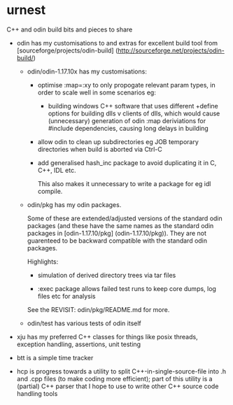 urnest
======

C++ and odin build bits and pieces to share

-   odin has my customisations to and extras for excellent build tool
    from [sourceforge/projects/odin-build] 
    (http://sourceforge.net/projects/odin-build/)

    -	odin/odin-1.17.10x has my customisations:
        - optimise :map=:xy to only propogate relevant param types, in
 	  order to scale well in some scenarios eg:
	       - building windows C++ software that uses different
	         +define options for building dlls v clients of dlls, which
		 would cause (unnecessary) generation of odin :map 
		 deriviations for #include dependencies, causing long
		 delays in building

        - allow odin to clean up subdirectories eg JOB temporary directories
          when build is aborted via Ctrl-C

        - add generalised hash_inc package to avoid duplicating it 
          in C, C++, IDL etc.

          This also makes it unnecessary to write a package for eg
	  idl compile.
    

    -   odin/pkg has my odin packages.

        Some of these are extended/adjusted versions of the standard odin packages
        (and these have the same names as the standard odin packages in
        [odin-1.17.10/pkg] (odin-1.17.10/pkg)). They are not guarenteed to be
        backward compatible with the standard odin packages.
    
        Highlights:
    
        - simulation of derived directory trees via tar files
    
        - :exec package allows failed test runs to keep core dumps, log 
	  files etc for analysis
    
        See the REVISIT: odin/pkg/README.md for more.
	
    -   odin/test has various tests of odin itself

-   xju has my preferred C++ classes for things like posix threads,
    exception handling, assertions, unit testing

-   btt is a simple time tracker

-   hcp is progress towards a utility to split C++-in-single-source-file
    into .h and .cpp files (to make coding more efficient); part of
    this utility is a (partial) C++ parser that I hope to use to write
    other C++ source code handling tools
